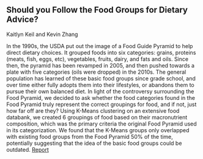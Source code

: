 ## Should you Follow the Food Groups for Dietary Advice?

Kaitlyn Keil and Kevin Zhang

In the 1990s, the USDA put out the image of a Food Guide Pyramid to help direct dietary choices. It grouped foods into six categories: grains, proteins (meats, fish, eggs, etc), vegetables, fruits, dairy, and fats and oils. Since then, the pyramid has been revamped in 2005, and then pushed towards a plate with five categories (oils were dropped) in the 2010s. The general population has learned of these basic food groups since grade school, and over time either fully adopts them into their lifestyles, or abandons them to pursue their own balanced diet. In light of the controversy surrounding the Food Pyramid, we decided to ask whether the food categories found in the Food Pyramid truly represent the correct groupings for food, and if not, just how far off are they? Using K-Means clustering on an extensive food databank, we created 6 groupings of food based on their macronutrient composition, which was the primary criteria the original Food Pyramid used in its categorization. We found that the K-Means groups only overlapped with existing food groups from the Food Pyramid 50% of the time, potentially suggesting that the idea of the basic food groups could be outdated. [Report](https://github.com/kzhang8850/ThinkStats2/blob/master/reports/report3.md)
